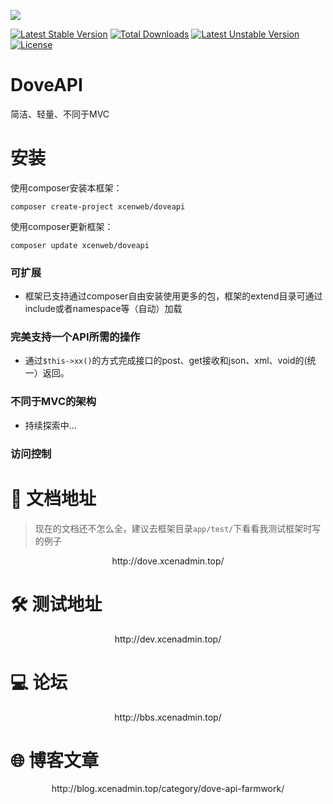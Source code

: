 ![](http://dove.xcenadmin.top/DoveAPI.jpg)

[![Latest Stable Version](http://poser.pugx.org/xcenweb/doveapi/v)](https://packagist.org/packages/xcenweb/doveapi) [![Total Downloads](http://poser.pugx.org/xcenweb/doveapi/downloads)](https://packagist.org/packages/xcenweb/doveapi) [![Latest Unstable Version](http://poser.pugx.org/xcenweb/doveapi/v/unstable)](https://packagist.org/packages/xcenweb/doveapi) [![License](http://poser.pugx.org/xcenweb/doveapi/license)](https://packagist.org/packages/xcenweb/doveapi)

# DoveAPI

简洁、轻量、不同于MVC

# 安装

使用composer安装本框架：

```composer
composer create-project xcenweb/doveapi
```

使用composer更新框架：

```composer
composer update xcenweb/doveapi
```

### 可扩展

- 框架已支持通过composer自由安装使用更多的包，框架的extend目录可通过include或者namespace等（自动）加载

### 完美支持一个API所需的操作

- 通过`$this->xx()`的方式完成接口的post、get接收和json、xml、void的(统一）返回。

### 不同于MVC的架构

- 持续探索中...

### 访问控制

# 📃 文档地址

> 现在的文档还不怎么全，建议去框架目录`app/test/`下看看我测试框架时写的例子

<center>http://dove.xcenadmin.top/</center>

# 🛠 测试地址

<center>http://dev.xcenadmin.top/</center>

# 💻 论坛

<center>http://bbs.xcenadmin.top/</center>

# 🌐 博客文章

<center>http://blog.xcenadmin.top/category/dove-api-farmwork/</center>
